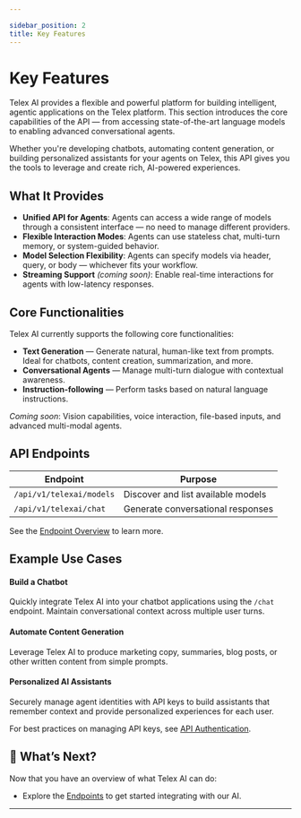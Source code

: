 ```yaml
---

sidebar_position: 2
title: Key Features
---
```


# Key Features

Telex AI provides a flexible and powerful platform for building intelligent, agentic applications on the Telex platform. This section introduces the core capabilities of the API — from accessing state-of-the-art language models to enabling advanced conversational agents.

Whether you're developing chatbots, automating content generation, or building personalized assistants for your agents on Telex, this API gives you the tools to leverage and create rich, AI-powered experiences.

## What It Provides

* **Unified API for Agents**: Agents can access a wide range of models through a consistent interface — no need to manage different providers.
* **Flexible Interaction Modes**: Agents can use stateless chat, multi-turn memory, or system-guided behavior.
* **Model Selection Flexibility**: Agents can specify models via header, query, or body — whichever fits your workflow.
* **Streaming Support** *(coming soon)*: Enable real-time interactions for agents with low-latency responses.

## Core Functionalities

Telex AI currently supports the following core functionalities:

* **Text Generation** — Generate natural, human-like text from prompts. Ideal for chatbots, content creation, summarization, and more.
* **Conversational Agents** — Manage multi-turn dialogue with contextual awareness.
* **Instruction-following** — Perform tasks based on natural language instructions.


*Coming soon*: Vision capabilities, voice interaction, file-based inputs, and advanced multi-modal agents.


## API Endpoints

| Endpoint                 | Purpose                            |
| ------------------------ | ---------------------------------- |
| `/api/v1/telexai/models` | Discover and list available models |
| `/api/v1/telexai/chat`   | Generate conversational responses  |

See the [Endpoint Overview](./endpoint-overview.md) to learn more.

## Example Use Cases

#### Build a Chatbot

Quickly integrate Telex AI into your chatbot applications using the `/chat` endpoint. Maintain conversational context across multiple user turns.

#### Automate Content Generation

Leverage Telex AI to produce marketing copy, summaries, blog posts, or other written content from simple prompts.

#### Personalized AI Assistants

Securely manage agent identities with API keys to build assistants that remember context and provide personalized experiences for each user.

For best practices on managing API keys, see [API Authentication](./authentication).


## 🔗 What’s Next?

Now that you have an overview of what Telex AI can do:

* Explore the [Endpoints](./endpoint-overview) to get started integrating with our AI.

---
